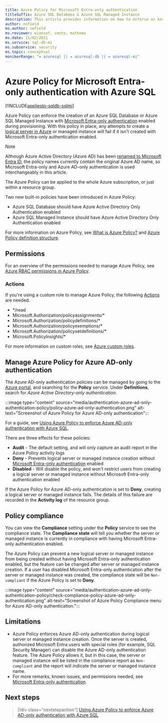 ```yaml
---
title: Azure Policy for Microsoft Entra-only authentication
titleSuffix: Azure SQL Database & Azure SQL Managed Instance
description: This article provides information on how to enforce an Azure policy to create an Azure SQL Database or Azure SQL Managed Instance with Microsoft Entra-only authentication enabled
author: nofield
ms.author: nofield
ms.reviewer: wiassaf, vanto, mathoma
ms.date: 11/02/2021
ms.service: sql-db-mi
ms.subservice: security
ms.topic: conceptual
monikerRange: "= azuresql || = azuresql-db || = azuresql-mi"
---
```


# Azure Policy for Microsoft Entra-only authentication with Azure SQL

[!INCLUDE[appliesto-sqldb-sqlmi](../includes/appliesto-sqldb-sqlmi.md)]

Azure Policy can enforce the creation of an Azure SQL Database or Azure SQL Managed Instance with [Microsoft Entra-only authentication](authentication-azure-ad-only-authentication.md) enabled during provisioning. With this policy in place, any attempts to create a [logical server in Azure](logical-servers.md) or managed instance will fail if it isn't created with Microsoft Entra-only authentication enabled.

> [!NOTE]
> Although Azure Active Directory (Azure AD) has been [renamed to Microsoft Entra ID](/entra/fundamentals/new-name), the policy names currently contain the original Azure AD name, so Microsoft Entra-only and Azure AD-only authentication is used interchangeably in this article. 

The Azure Policy can be applied to the whole Azure subscription, or just within a resource group.

Two new built-in policies have been introduced in Azure Policy:

- Azure SQL Database should have Azure Active Directory Only Authentication enabled
- Azure SQL Managed Instance should have Azure Active Directory Only Authentication enabled

For more information on Azure Policy, see [What is Azure Policy?](/azure/governance/policy/overview) and [Azure Policy definition structure](/azure/governance/policy/concepts/definition-structure).

## Permissions

For an overview of the permissions needed to manage Azure Policy, see [Azure RBAC permissions in Azure Policy](/azure/governance/policy/overview#azure-rbac-permissions-in-azure-policy).

### Actions

If you're using a custom role to manage Azure Policy, the following [Actions](/azure/role-based-access-control/role-definitions#actions) are needed.

- */read
- Microsoft.Authorization/policyassignments/*
- Microsoft.Authorization/policydefinitions/*
- Microsoft.Authorization/policyexemptions/*
- Microsoft.Authorization/policysetdefinitions/*
- Microsoft.PolicyInsights/*

For more information on custom roles, see [Azure custom roles](/azure/role-based-access-control/custom-roles).

<a name='manage-azure-policy-for-azure-ad-only-authentication'></a>

## Manage Azure Policy for Azure AD-only authentication

The Azure AD-only authentication policies can be managed by going to the [Azure portal](https://portal.azure.com), and searching for the **Policy** service. Under **Definitions**, search for *Azure Active Directory-only authentication*.

:::image type="content" source="media/authentication-azure-ad-only-authentication-policy/policy-azure-ad-only-authentication.png" alt-text="Screenshot of Azure Policy for Azure AD-only authentication":::

For a guide, see [Using Azure Policy to enforce Azure AD-only authentication with Azure SQL](authentication-azure-ad-only-authentication-policy-how-to.md).

There are three effects for these policies:

- **Audit** - The default setting, and will only capture an audit report in the Azure Policy activity logs
- **Deny** - Prevents logical server or managed instance creation without [Microsoft Entra-only authentication](authentication-azure-ad-only-authentication.md) enabled
- **Disabled** - Will disable the policy, and won't restrict users from creating a logical server or managed instance without Microsoft Entra-only authentication enabled

If the Azure Policy for Azure AD-only authentication is set to **Deny**, creating a logical server or managed instance fails. The details of this failure are recorded in the **Activity log** of the resource group.

## Policy compliance

You can view the **Compliance** setting under the **Policy** service to see the compliance state. The **Compliance state** will tell you whether the server or managed instance is currently in compliance with having Microsoft Entra-only authentication enabled. 

The Azure Policy can prevent a new logical server or managed instance from being created without having Microsoft Entra-only authentication enabled, but the feature can be changed after server or managed instance creation. If a user has disabled Microsoft Entra-only authentication after the server or managed instance was created, the compliance state will be `Non-compliant` if the Azure Policy is set to **Deny**.

:::image type="content" source="media/authentication-azure-ad-only-authentication-policy/check-compliance-policy-azure-ad-only-authentication.png" alt-text="Screenshot of Azure Policy Compliance menu for Azure AD-only authentication.":::

## Limitations

- Azure Policy enforces Azure AD-only authentication during logical server or managed instance creation. Once the server is created, authorized Microsoft Entra users with special roles (for example, SQL Security Manager) can disable the Azure AD-only authentication feature. The Azure Policy allows it, but in this case, the server or managed instance will be listed in the compliance report as `Non-compliant` and the report will indicate the server or managed instance name.  
- For more remarks, known issues, and permissions needed, see [Microsoft Entra-only authentication](authentication-azure-ad-only-authentication.md).

## Next steps

> [!div class="nextstepaction"]
> [Using Azure Policy to enforce Azure AD-only authentication with Azure SQL](authentication-azure-ad-only-authentication-policy-how-to.md)
